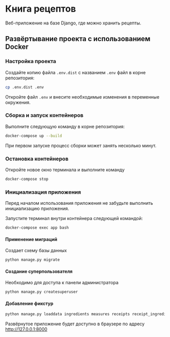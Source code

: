 # Книга рецептов

Веб-приложение на базе Django, где можно хранить рецепты.

## Развёртывание проекта с использованием Docker

### Настройка проекта

Создайте копию файла `.env.dist` с названием `.env` файл в корне репозитория:

```bash
cp .env.dist .env
```

Откройте файл `.env` и внесите необходимые изменения в переменные окружения.

### Сборка и запуск контейнеров

Выполните следующую команду в корне репозитория:

```bash
docker-compose up --build
```

При первом запуске процесс сборки может занять несколько минут.

### Остановка контейнеров

Откройте новое окно терминала и выполните команду

```bash
docker-compose stop
```

### Инициализация приложения

Перед началом использования приложения не забудьте выполнить инициализацию приложения.

Запустите терминал внутри контейнера следующей командой:

```bash
docker-compose exec app bash
```

#### Применение миграций
Создает схему базы данных
```bash
python manage.py migrate
```

#### Создание суперпользователя
Необходимо для доступа к панели администратора
```bash
python manage.py createsuperuser
```

#### Добавление фикстур
```bash
python manage.py loaddata ingredients measures receipts receipt_ingredients
```

Развёрнутое приложение будет доступно в браузере по адресу http://127.0.0.1:8000
